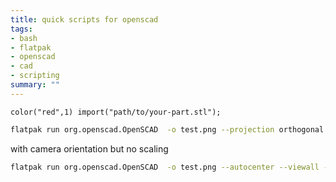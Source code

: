 ```yaml
---
title: quick scripts for openscad
tags:
- bash
- flatpak
- openscad
- cad
- scripting
summary: ""
---
```


```
color("red",1) import("path/to/your-part.stl");
```



```bash
flatpak run org.openscad.OpenSCAD  -o test.png --projection orthogonal test.scad
```

with camera orientation but no scaling

```bash
flatpak run org.openscad.OpenSCAD  -o test.png --autocenter --viewall --camera 0,0,0,-30,60,0,1000 --projection orthogonal test.scad
```

